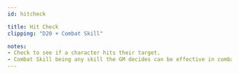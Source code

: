 ```yaml
---
id: hitcheck

title: Hit Check
clipping: "D20 + Combat Skill"

notes: 
- Check to see if a character hits their target.
- Combat Skill being any skill the GM decides can be effective in combat.
---
```

